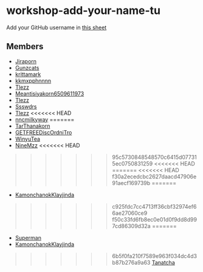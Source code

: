 # workshop-add-your-name-tu

Add your GitHub username in [this sheet](https://docs.google.com/spreadsheets/d/1iTezACN2ka--zkFGySf-LzqwAlJjcsjDpvpHEkKJ8dg/edit#gid=0)

## Members
- [Jiraporn](https://github.com/Jiraporn-Jaiyasuk)
- [Gunzcats](https://github.com/Gunzcats)
- [krittamark](https://github.com/krittamark)
- [kkmxpphnnnn](https://github.com/kkmxpphnnnn)
- [Tlezz](https://github.com/Tlezz)
- [Meantisiyakorn6509611973](https://github.com/Meantisiyakorn6509611973)
- [Tlezz](https://github.com/Tlezz)
- [Ssswdrs](https://www.google.co.th/)
- [Tlezz](https://github.com/Tlezz)
<<<<<<< HEAD
- [nncmilkyway](https://github.com/nncmilkyway)
=======
- [TarThanakorn](https://github.com/TarThanakorn)
- [GETFREEDiscOrdniTro](https://github.com/KittichotMonton)
- [WinyuTea](https://github.com/WinyuTea)
- [NineMzz](https://github.com/NineMzz)
<<<<<<< HEAD
>>>>>>> 95c5730848548570c6415d077315ec0750831259
<<<<<<< HEAD
=======
<<<<<<< HEAD
>>>>>>> f30a2ecedcbc2627daacd47906e91aecf169739b
=======
- [KamonchanokKlayjinda](https://github.com/KamonchanokKlayjinda)
>>>>>>> c925fdc7cc4713ff36cbf32974ef66ae27060ce9
>>>>>>> f50c33fd6fb8ec0e01d0f9dd8d997cd86309d32a
=======
- [Superman](https://github.com/Meenable)
- [KamonchanokKlayjinda](https://github.com/KamonchanokKlayjinda)

>>>>>>> 6b5f0fa210f7589e963f034dc4d3b87b276a9a63
[Tanatcha](https://github.com/Tanatcha1304)